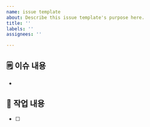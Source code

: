 ```yaml
---
name: issue template
about: Describe this issue template's purpose here.
title: ''
labels: ''
assignees: ''

---
```


## 🗒️ 이슈 내용
- 

## 📝 작업 내용
- [ ]
